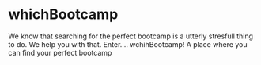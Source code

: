 # whichBootcamp
We know that searching for the perfect bootcamp is a utterly stresfull thing to do. We help you with that. Enter.... wchihBootcamp! A place where you can find your perfect bootcamp

